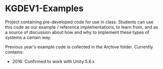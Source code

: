 # KGDEV1-Examples

Project containing pre-developed code for use in class. Students can use this code as our example / reference implementations, to learn from, and as a source of discussion about how and why to implement these types of systems a certain way.

Previous year's example code is collected in the Archive folder. Currently contains:
  - 2016: Confirmed to work with Unity 5.6.x
